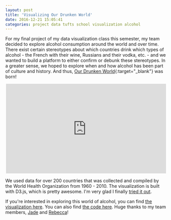 ```yaml
---
layout: post
title: 'Visualizing Our Drunken World'
date: 2016-12-21 15:05:41
categories: project data tufts school visualization alcohol
---
```


For my final project of my data visualization class this semester, my team decided to explore alcohol consumption around the world and over time. There exist certain stereotypes about which countries drink which types of alcohol - the French with their wine, Russians and their vodka, etc. - and we wanted to build a platform to either confirm or debunk these stereotypes. In a greater sense, we hoped to explore when and how alcohol has been part of culture and history. And thus, [Our Drunken World](https://jadeyychan.github.io/DrunkenWorld/){:target="_blank"} was born!

<div style="margin: auto; text-align: center; margin-bottom: 8px;">
    <iframe width="500" height="281" src="https://www.youtube.com/embed/O-eeiWZ7WRY" frameborder="0" allowfullscreen></iframe>
</div>

We used data for over 200 countries that was collected and compiled by the World Health Organization from 1960 - 2010. The visualization is built with D3.js, which is pretty awesome. I'm very glad I finally [tried it out](/2016/09/28/random-d3-fun.html).

If you're interested in exploring this world of alcohol, you can find [the visualization here](https://jadeyychan.github.io/DrunkenWorld/). You can also find [the code here](https://github.com/jadeyychan/DrunkenWorld). Huge thanks to my team members, [Jade](https://jadeyychan.github.io/) and [Rebecca](https://github.com/rlrlarson)!




